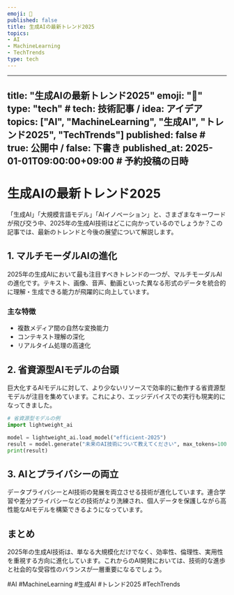 ```yaml
---
emoji: 🎯
published: false
title: 生成AIの最新トレンド2025
topics:
- AI
- MachineLearning
- TechTrends
type: tech
---
```


---
title: "生成AIの最新トレンド2025"
emoji: "🤖"
type: "tech" # tech: 技術記事 / idea: アイデア
topics: ["AI", "MachineLearning", "生成AI", "トレンド2025", "TechTrends"]
published: false # true: 公開中 / false: 下書き
published_at: 2025-01-01T09:00:00+09:00 # 予約投稿の日時
---

# 生成AIの最新トレンド2025

「生成AI」「大規模言語モデル」「AIイノベーション」と、さまざまなキーワードが飛び交う中、2025年の生成AI技術はどこに向かっているのでしょうか？この記事では、最新のトレンドと今後の展望について解説します。

## 1. マルチモーダルAIの進化

2025年の生成AIにおいて最も注目すべきトレンドの一つが、マルチモーダルAIの進化です。テキスト、画像、音声、動画といった異なる形式のデータを統合的に理解・生成できる能力が飛躍的に向上しています。

### 主な特徴

- 複数メディア間の自然な変換能力
- コンテキスト理解の深化
- リアルタイム処理の高速化

## 2. 省資源型AIモデルの台頭

巨大化するAIモデルに対して、より少ないリソースで効率的に動作する省資源型モデルが注目を集めています。これにより、エッジデバイスでの実行も現実的になってきました。

```python
# 省資源型モデルの例
import lightweight_ai

model = lightweight_ai.load_model("efficient-2025")
result = model.generate("未来のAI技術について教えてください", max_tokens=100)
print(result)
```

## 3. AIとプライバシーの両立

データプライバシーとAI技術の発展を両立させる技術が進化しています。連合学習や差分プライバシーなどの技術がより洗練され、個人データを保護しながら高性能なAIモデルを構築できるようになっています。

## まとめ

2025年の生成AI技術は、単なる大規模化だけでなく、効率性、倫理性、実用性を重視する方向に進化しています。これからのAI開発においては、技術的な進歩と社会的な受容性のバランスが一層重要になるでしょう。

#AI #MachineLearning #生成AI #トレンド2025 #TechTrends

